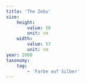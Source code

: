 ```yaml
---
title: 'The Zebu'
size:
    height:
        value: 56
        unit: cm
    width:
        value: 57
        unit: cm
year: 2000
taxonomy:
    tag:
        - 'Farbe auf Silber'
---
```


